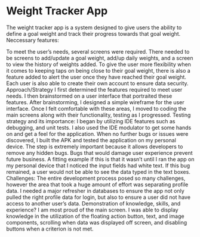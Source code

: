 # Weight Tracker App
The weight tracker app is a system designed to give users the ability to define a goal weight and track their progress towards that goal weight.
Neccessary features:

To meet the user’s needs, several screens were required. There needed to be screens to add/update a goal weight, add/up daily weights, and a screen to view the history of weights added. To give the user more flexibility when it comes to keeping taps on being close to their goal weight, there is also a feature added to alert the user once they have reached their goal weight. Each user is also able to create their own account to ensure data security.
Approach/Strategy
I first determined the features required to meet user needs. I then brainstormed on a user interface that portraited these features. After brainstorming, I designed a simple wireframe for the user interface. Once I felt comfortable with these areas, I moved to coding the main screens along with their functionality, testing as I progressed.
Testing strategy and its importance:
I began by utilizing IDE features such as debugging, and unit tests. I also used the IDE modulator to get some hands on and get a feel for the application. When no further bugs or issues were discovered, I built the APK and tested the application on my personal device. The step is extremely important because it allows developers to remove any hidden bugs. Bugs that would damage user experience prevent future business. A fitting example if this is that it wasn’t until I ran the app on my personal device that I noticed the input fields had white text. If this bug remained, a user would not be able to see the data typed in the text boxes.
Challenges:
The entire development process posed so many challenges, however the area that took a huge amount of effort was separating profile data. I needed a major refresher in databases to ensure the app not only pulled the right profile data for login, but also to ensure a user did not have access to another user’s data.
Demonstration of knowledge, skills, and experience?
I am most proud of the main screen. I was able to display knowledge in the utilization of the floating action button, text, and image components, scrolling when data was displayed off screen, and disabling buttons when a criterion is not met.

